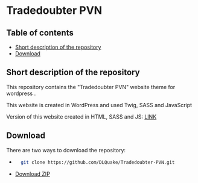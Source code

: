 # Tradedoubter PVN

## Table of contents
 * [Short description of the repository](#short-description-of-the-repository)
 * [Download](#download)
## Short description of the repository
This repository contains the "Tradedoubter PVN" website theme for wordpress .

This website is created in WordPress and used Twig, SASS and JavaScript

Version of this website created in HTML, SASS and JS: [LINK](https://github.com/DLQuake/Tradedoubter_PVN)

## Download
There are two ways to download the repository:

* ```bash
    git clone https://github.com/DLQuake/Tradedoubter-PVN.git
    ```
* [Download ZIP](https://github.com/DLQuake/Tradedoubter-PVN/archive/refs/heads/main.zip)
